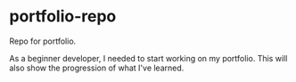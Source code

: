 # portfolio-repo
Repo for portfolio.

As a beginner developer, I needed to start working on my portfolio. This will also show the progression of what I've learned.
